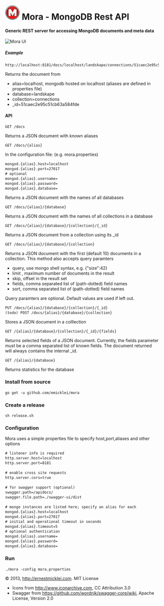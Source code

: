# ![](Letter-M-icon.png) Mora - MongoDB Rest API

#### Generic REST server for accessing MongoDB documents and meta data

![Mora UI](https://s3.amazonaws.com/public.philemonworks.com/mora/mora-2013-08-04.png)
	
##### Example		
	
	http://localhost:8181/docs/localhost/landskape/connections/51caec2e95c51cb63a584fde	

Returns the document from

 - alias=localhost, mongodb hosted on localhost (aliases are defined in properties file)
 - database=landskape
 - collection=connections
 - _id=51caec2e95c51cb63a584fde

#### API	
			
	GET /docs

Returns a JSON document with known aliases
	
	GET /docs/{alias}
	
In the configuration file: (e.g. mora.properties)
	
	mongod.{alias}.host=localhost
	mongod.{alias}.port=27017
	# optional
	mongod.{alias}.username=
	mongod.{alias}.password=
	mongod.{alias}.database=	

Returns a JSON document with the names of all databases	
			
	GET /docs/{alias}/{database}
	
Returns a JSON document with the names of all collections in a database	
	
	GET /docs/{alias}/{database}/{collection}/{_id}

Returns a JSON document from a collection using its _id							

	GET /docs/{alias}/{database}/{collection}
	
Returns a JSON document with the first (default 10) documents in a collection.
This method also accepts query paramters

 - query, use mongo shell syntax, e.g. {"size":42}
 - limit , maximum number of documents in the result
 - skip, offset in the result set
 - fields, comma separated list of (path-dotted) field names
 - sort, comma separated list of (path-dotted) field names

Query paramters are optional. Default values are used if left out.

	PUT /docs/{alias}/{database}/{collection}/{_id}
	(todo) POST /docs/{alias}/{database}/{collection}
	
Stores a JSON document in a colllection	

	GET /{alias}/{database}/{collection}/{_id}/{fields}

Returns selected fields of a JSON document. Currently, the fields parameter must be
a comma separated list of known fields. The document returned will always contains the internal _id.


	GET /{alias}/{database}
	
Returns statistics for the database	

### Install from source
						
	go get -u github.com/emicklei/mora
	
### Create a release
	
	sh release.sh 

### Configuration

Mora uses a simple properties file to specify host,port,aliases and other options

	# listener info is required
	http.server.host=localhost
	http.server.port=8181
	
	# enable cross site requests
	http.server.cors=true

	# for swagger support (optional)
	swagger.path=/apidocs/
	swagger.file.path=./swagger-ui/dist

	# mongo instances are listed here; specify an alias for each
	mongod.{alias}.host=localhost
	mongod.{alias}.port=27017
	# initial and operational timeout in seconds
	mongod.{alias}.timeout=5
	# optional authentication
	mongod.{alias}.username=
	mongod.{alias}.password=
	mongod.{alias}.database=		

### Run

	./mora -config mora.properties
	
&copy; 2013, http://ernestmicklei.com. MIT License
 - Icons from http://www.iconarchive.com, CC Attribution 3.0
 - Swagger from https://github.com/wordnik/swagger-core/wiki, Apache License, Version 2.0 	
